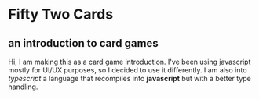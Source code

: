 # Fifty Two Cards
## an introduction to card games

Hi, I am making this as a card game introduction. I've been using javascript mostly for UI/UX purposes, so I decided to use it differently.
I am also into _typescript_ a language that recompiles into **javascript** but with a better type handling.
